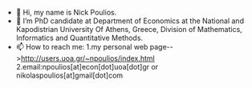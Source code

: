 - 👋 Hi, my name is Nick Poulios.
- 🌱 I’m PhD candidate at Department of Economics at the National and Kapodistrian University Of Athens, Greece, 
     Division of Mathematics, Informatics and Quantitative Methods.
- 📫 How to reach me:
    1.my personal web page-->http://users.uoa.gr/~npoulios/index.html
    2.email:npoulios[at]econ[dot]uoa[dot]gr or nikolaspoulios[at]gmail[dot]com

<!---
pouliosnick/pouliosnick is a ✨ special ✨ repository because its `README.md` (this file) appears on your GitHub profile.
You can click the Preview link to take a look at your changes.
--->

